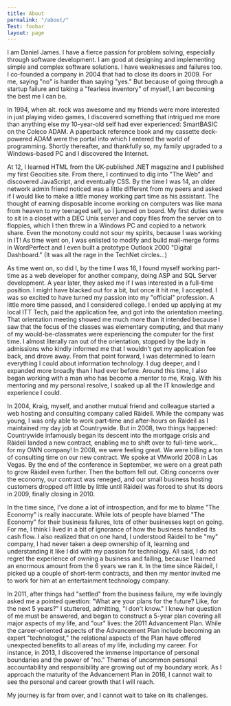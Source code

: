 ```yaml
---
title: About
permalink: "/about/"
Test: foobar
layout: page
---
```


I am Daniel James. I have a fierce passion for problem solving, especially through software development. I am good at designing and implementing simple and complex software solutions. I have weaknesses and failures too. I co-founded a company in 2004 that had to close its doors in 2009. For me, saying "no" is harder than saying "yes." But because of going through a startup failure and taking a "fearless inventory" of myself, I am becoming the best me I can be.

In 1994, when alt. rock was awesome and my friends were more interested in just playing video games, I discovered something that intrigued me more than anything else my 10-year-old self had ever experienced: SmartBASIC on the Coleco ADAM. A paperback reference book and my cassette deck-powered ADAM were the portal into which I entered the world of programming. Shortly thereafter, and thankfully so, my family upgraded to a Windows-based PC and I discovered the Internet.

At 12, I learned HTML from the UK-published .NET magazine and I published my first Geocities site. From there, I continued to dig into "The Web" and discovered JavaScript, and eventually CSS. By the time I was 14, an older network admin friend noticed was a little different from my peers and asked if I would like to make a little money working part time as his assistant. The thought of earning disposable income working on computers was like mana from heaven to my teenaged self, so I jumped on board. My first duties were to sit in a closet with a DEC Unix server and copy files from the server on to floppies, which I then threw in a Windows PC and copied to a network share. Even the monotony could not sour my spirits, because I was working in IT! As time went on, I was enlisted to modify and build mail-merge forms in WordPerfect and I even built a prototype Outlook 2000 "Digital Dashboard." (It was all the rage in the TechNet circles...)

As time went on, so did I, by the time I was 16, I found myself working part-time as a web developer for another company, doing ASP and SQL Server development. A year later, they asked me if I was interested in a full-time position. I might have blacked out for a bit, but once it hit me, I accepted. I was so excited to have turned my passion into my "official" profession. A little more time passed, and I considered college. I ended up applying at my local ITT Tech, paid the application fee, and got into the orientation meeting. That orientation meeting showed me much more than it intended because I saw that the focus of the classes was elementary computing, and that many of my would-be-classmates were experiencing the computer for the first time. I almost literally ran out of the orientation, stopped by the lady in admissions who kindly informed me that I wouldn't get my application fee back, and drove away. From that point forward, I was determined to learn everything I could about information technology. I dug deeper, and I expanded more broadly than I had ever before. Around this time, I also began working with a man who has become a mentor to me, Kraig. With his mentoring and my personal resolve, I soaked up all the IT knowledge and experience I could.

In 2004, Kraig, myself, and another mutual friend and colleague started a web hosting and consulting company called Ràideil. While the company was young, I was only able to work part-time and after-hours on Raideil as I maintained my day job at Countrywide. But in 2008, two things happened: Countrywide infamously began its descent into the mortgage crisis and Ràideil landed a new contract, enabling me to shift over to full-time work... for my OWN company! In 2008, we were feeling great. We were billing a ton of consulting time on our new contract. We spoke at VMworld 2008 in Las Vegas. By the end of the conference in September, we were on a great path to grow Ràideil even further. Then the bottom fell out. Citing concerns over the economy, our contract was reneged, and our small business hosting customers dropped off little by little until Ràideil was forced to shut its doors in 2009, finally closing in 2010.

In the time since, I've done a lot of introspection, and for me to blame "The Economy" is really inaccurate. While lots of people have blamed "The Economy" for their business failures, lots of other businesses kept on going. For me, I think I lived in a bit of ignorance of how the business handled its cash flow. I also realized that on one hand, I understood Ràideil to be "my" company, I had never taken a deep ownership of it, learning and understanding it like I did with my passion for technology. All said, I do not regret the experience of owning a business and failing, because I learned an enormous amount from the 6 years we ran it. In the time since Ràideil, I picked up a couple of short-term contracts, and then my mentor invited me to work for him at an entertainment technology company.

In 2011, after things had "settled" from the business failure, my wife lovingly asked me a pointed question: "What are your plans for the future? Like, for the next 5 years?" I stuttered, admitting, "I don't know." I knew her question of me must be answered, and began to construct a 5-year plan covering all major aspects of my life, and "our" lives: the 2011 Advancement Plan. While the career-oriented aspects of the Advancement Plan include becoming an expert "technologist," the relational aspects of the Plan have offered unexpected benefits to all areas of my life, including my career. For instance, in 2013, I discovered the immense importance of personal boundaries and the power of "no." Themes of uncommon personal accountability and responsibility are growing out of my boundary work. As I approach the maturity of the Advancement Plan in 2016, I cannot wait to see the personal and career growth that I will reach.

My journey is far from over, and I cannot wait to take on its challenges.
